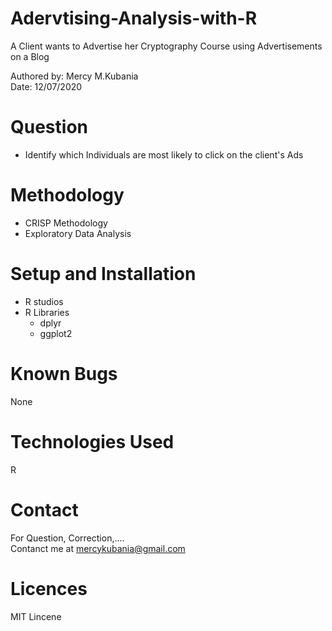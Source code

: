 # Adervtising-Analysis-with-R
A Client wants to Advertise her Cryptography Course using Advertisements on a Blog

Authored by: Mercy M.Kubania  <br/>
Date: 12/07/2020

# Question  <br/>
- Identify which Individuals are most likely to click on the client's Ads <br/>

# Methodology
- CRISP Methodology  <br />
- Exploratory Data Analysis

  
# Setup and Installation
- R studios <br />
- R Libraries
   - dplyr
   - ggplot2
   
 
 # Known Bugs
 None
 
 # Technologies Used
 R
 
 # Contact
 For Question, Correction,....  <br />
 Contanct me at mercykubania@gmail.com
 
 # Licences
 MIT Lincene

